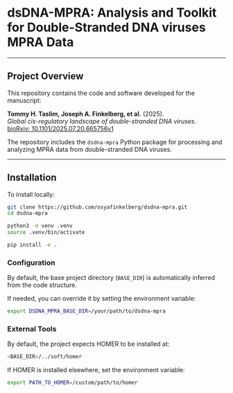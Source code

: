 # dsDNA-MPRA: Analysis and Toolkit for Double-Stranded DNA viruses MPRA Data

---

## Project Overview

This repository contains the code and software developed for the manuscript:

**Tommy H. Taslim, Joseph A. Finkelberg, et al.** (2025).  
*Global cis-regulatory landscape of double-stranded DNA viruses*.  
[bioRxiv: 10.1101/2025.07.20.665756v1](https://www.biorxiv.org/content/10.1101/2025.07.20.665756v1)

The repository includes the `dsdna-mpra` Python package for processing and analyzing MPRA data from double-stranded DNA viruses.

---

## Installation

To install locally:

```bash
git clone https://github.com/osyafinkelberg/dsdna-mpra.git
cd dsdna-mpra

python3 -m venv .venv
source .venv/bin/activate

pip install -e .
```

### Configuration

By default, the base project directory (`BASE_DIR`) is automatically inferred from the code structure.

If needed, you can override it by setting the environment variable:

```bash
export DSDNA_MPRA_BASE_DIR=/your/path/to/dsdna-mpra
```

### External Tools

By default, the project expects HOMER to be installed at:

```bash
<BASE_DIR>/../soft/homer
```

If HOMER is installed elsewhere, set the environment variable:

```bash
export PATH_TO_HOMER=/custom/path/to/homer
```
